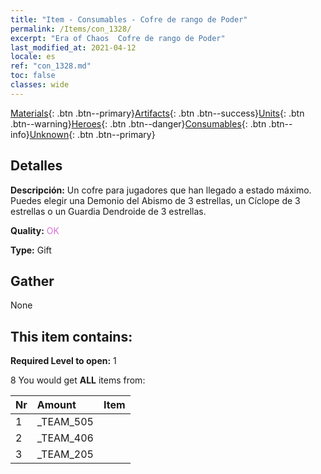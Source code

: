 ```yaml
---
title: "Item - Consumables - Cofre de rango de Poder"
permalink: /Items/con_1328/
excerpt: "Era of Chaos  Cofre de rango de Poder"
last_modified_at: 2021-04-12
locale: es
ref: "con_1328.md"
toc: false
classes: wide
---
```

 [Materials](/es/Items/){: .btn .btn--primary}[Artifacts](/es/Items/Artifacts/){: .btn .btn--success}[Units](/es/Items/Units/){: .btn .btn--warning}[Heroes](/es/Items/Heroes/){: .btn .btn--danger}[Consumables](/es/Items/Consumables/){: .btn .btn--info}[Unknown](/es/Items/Unknown/){: .btn .btn--primary}

## Detalles
 **Descripción:** Un cofre para jugadores que han llegado a estado máximo. Puedes elegir una Demonio del Abismo de 3 estrellas, un Cíclope de 3 estrellas o un Guardia Dendroide de 3 estrellas.

 **Quality:** <span style="color: #DA70D6">OK</span>

 **Type:** Gift

## Gather

  None

## This item contains:

 **Required Level to open:** 1

 8 You would get **ALL** items  from:

  | Nr | Amount |     Item    |
  |:---|:-------|:------------|
  | 1 | _TEAM_505 | 
  | 2 | _TEAM_406 | 
  | 3 | _TEAM_205 | 
